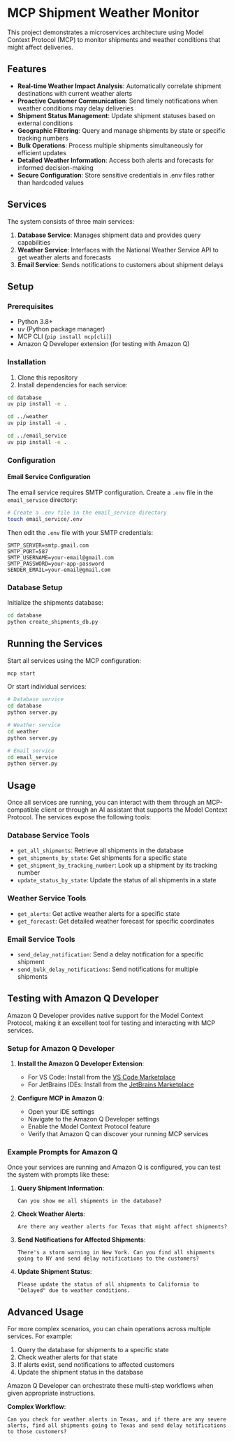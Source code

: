# MCP Shipment Weather Monitor

This project demonstrates a microservices architecture using Model Context Protocol (MCP) to monitor shipments and weather conditions that might affect deliveries.

## Features

- **Real-time Weather Impact Analysis**: Automatically correlate shipment destinations with current weather alerts
- **Proactive Customer Communication**: Send timely notifications when weather conditions may delay deliveries
- **Shipment Status Management**: Update shipment statuses based on external conditions
- **Geographic Filtering**: Query and manage shipments by state or specific tracking numbers
- **Bulk Operations**: Process multiple shipments simultaneously for efficient updates
- **Detailed Weather Information**: Access both alerts and forecasts for informed decision-making
- **Secure Configuration**: Store sensitive credentials in .env files rather than hardcoded values

## Services

The system consists of three main services:

1. **Database Service**: Manages shipment data and provides query capabilities
2. **Weather Service**: Interfaces with the National Weather Service API to get weather alerts and forecasts
3. **Email Service**: Sends notifications to customers about shipment delays

## Setup

### Prerequisites

- Python 3.8+
- uv (Python package manager)
- MCP CLI (`pip install mcp[cli]`)
- Amazon Q Developer extension (for testing with Amazon Q)

### Installation

1. Clone this repository
2. Install dependencies for each service:

```bash
cd database
uv pip install -e .

cd ../weather
uv pip install -e .

cd ../email_service
uv pip install -e .
```

### Configuration

#### Email Service Configuration

The email service requires SMTP configuration. Create a `.env` file in the `email_service` directory:

```bash
# Create a .env file in the email_service directory
touch email_service/.env
```

Then edit the `.env` file with your SMTP credentials:

```
SMTP_SERVER=smtp.gmail.com
SMTP_PORT=587
SMTP_USERNAME=your-email@gmail.com
SMTP_PASSWORD=your-app-password
SENDER_EMAIL=your-email@gmail.com
```

### Database Setup

Initialize the shipments database:

```bash
cd database
python create_shipments_db.py
```

## Running the Services

Start all services using the MCP configuration:

```bash
mcp start
```

Or start individual services:

```bash
# Database service
cd database
python server.py

# Weather service
cd weather
python server.py

# Email service
cd email_service
python server.py
```

## Usage

Once all services are running, you can interact with them through an MCP-compatible client or through an AI assistant that supports the Model Context Protocol. The services expose the following tools:

### Database Service Tools
- `get_all_shipments`: Retrieve all shipments in the database
- `get_shipments_by_state`: Get shipments for a specific state
- `get_shipment_by_tracking_number`: Look up a shipment by its tracking number
- `update_status_by_state`: Update the status of all shipments in a state

### Weather Service Tools
- `get_alerts`: Get active weather alerts for a specific state
- `get_forecast`: Get detailed weather forecast for specific coordinates

### Email Service Tools
- `send_delay_notification`: Send a delay notification for a specific shipment
- `send_bulk_delay_notifications`: Send notifications for multiple shipments

## Testing with Amazon Q Developer

Amazon Q Developer provides native support for the Model Context Protocol, making it an excellent tool for testing and interacting with MCP services.

### Setup for Amazon Q Developer

1. **Install the Amazon Q Developer Extension**:
   - For VS Code: Install from the [VS Code Marketplace](https://marketplace.visualstudio.com/items?itemName=AmazonWebServices.amazon-q-vscode)
   - For JetBrains IDEs: Install from the [JetBrains Marketplace](https://plugins.jetbrains.com/plugin/20498-amazon-q)

2. **Configure MCP in Amazon Q**:
   - Open your IDE settings
   - Navigate to the Amazon Q Developer settings
   - Enable the Model Context Protocol feature
   - Verify that Amazon Q can discover your running MCP services

### Example Prompts for Amazon Q

Once your services are running and Amazon Q is configured, you can test the system with prompts like these:

1. **Query Shipment Information**:
   ```
   Can you show me all shipments in the database?
   ```

2. **Check Weather Alerts**:
   ```
   Are there any weather alerts for Texas that might affect shipments?
   ```

3. **Send Notifications for Affected Shipments**:
   ```
   There's a storm warning in New York. Can you find all shipments going to NY and send delay notifications to the customers?
   ```

4. **Update Shipment Status**:
   ```
   Please update the status of all shipments to California to "Delayed" due to weather conditions.
   ```


## Advanced Usage

For more complex scenarios, you can chain operations across multiple services. For example:

1. Query the database for shipments to a specific state
2. Check weather alerts for that state
3. If alerts exist, send notifications to affected customers
4. Update the shipment status in the database

Amazon Q Developer can orchestrate these multi-step workflows when given appropriate instructions.

**Complex Workflow**:
   ```
   Can you check for weather alerts in Texas, and if there are any severe alerts, find all shipments going to Texas and send delay notifications to those customers?
   ```